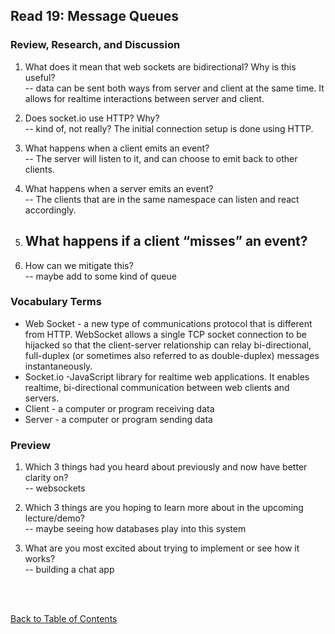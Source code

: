 ## Read 19: Message Queues

### Review, Research, and Discussion

1. What does it mean that web sockets are bidirectional? Why is this useful?  
   -- data can be sent both ways from server and client at the same time. It allows for realtime interactions between server and client.
1. Does socket.io use HTTP? Why?  
   -- kind of, not really? The initial connection setup is done using HTTP.

1. What happens when a client emits an event?  
   -- The server will listen to it, and can choose to emit back to other clients.
1. What happens when a server emits an event?  
   -- The clients that are in the same namespace can listen and react accordingly.
1. What happens if a client “misses” an event?  
   --
1. How can we mitigate this?  
   -- maybe add to some kind of queue

### Vocabulary Terms

- Web Socket - a new type of communications protocol that is different from HTTP. WebSocket allows a single TCP socket connection to be hijacked so that the client-server relationship can relay bi-directional, full-duplex (or sometimes also referred to as double-duplex) messages instantaneously.
- Socket.io -JavaScript library for realtime web applications. It enables realtime, bi-directional communication between web clients and servers.
- Client - a computer or program receiving data
- Server - a computer or program sending data

### Preview

1. Which 3 things had you heard about previously and now have better clarity on?  
   -- websockets

1. Which 3 things are you hoping to learn more about in the upcoming lecture/demo?  
   -- maybe seeing how databases play into this system

1. What are you most excited about trying to implement or see how it works?  
   -- building a chat app

<br>
<br>

[Back to Table of Contents](README.md)
